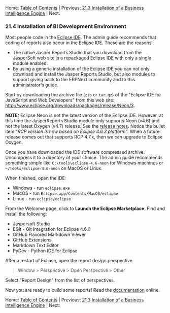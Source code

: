 Home: [Table of Contents](../ "Table of Contents") | Previous: [21.3 Installation of a Business Intelligence Engine](install-bi "Installation of a Business Intelligence Engine") | Next:

### 21.4 Installation of BI Development Environment

Most people code in the [Eclipse IDE](https://en.wikipedia.org/wiki/Eclipse_(software) "Eclipse Software on WikiPedia"). The admin guide recommends that coding of reports also occur in the Eclipse IDE. These are the reasons:

* The native Jasper Reports Studio that you download from the JasperSoft web site is a repackaged Eclipse IDE with only a single module enabled.
* By using a generic installation of the Eclipse IDE you can not only download and install the Jasper Reports Studio, but also modules to support giving back to the ERPNext community and to this administrator's guide.

Start by downloading the archive file (`zip` or `tar.gz`) of the "Eclipse IDE for JavaScript and Web Developers" from this web site: <http://www.eclipse.org/downloads/packages/release/Neon/3>.

**NOTE:** Eclipse Neon is not the latest version of the Eclipse IDE. However, at this time the JasperReports Studio module only supports Neon (v4.6) and not the latest Oxygen (v4.7) release. See the [release notes](https://community.jaspersoft.com/project/jaspersoft-studio/releases "JasperSoft Studio Releases"). Notice the bullet item "*RCP version is now based on Eclipse 4.6.3 platform*". When a future release comes out that supports RCP 4.7.x, then we can upgrade to Eclipse Oxygen.

Once you have downloaded the IDE software compressed archive. Uncompress it to a directory of your choice. The admin guide recommends something simple like `C:\tools\eclipse-4.6-neon` for Windows machines or `~/tools/eclipse-4.6-neon` on MacOS or Linux.

When finished, open the IDE:
* Windows - run `eclipse.exe`
* MacOS - run `Eclipse.app/Contents/MacOS/eclipse`
* Linux - run `eclipse/eclipse`

From the Welcome page, click to **Launch the Eclipse Marketplace**. Find and install the following:

* Jaspersoft Studio
* EGit - Git Integration for Eclipse 4.6.0
* GitHub Flavored Markdown Viewer
* GitHub Extensions
* Markdown Text Editor
* PyDev - Python IDE for Eclipse

After a restart of Eclipse, open the report design perspective.

> Window > Perspective > Open Perspective > Other

Select "Report Design" from the list of perspectives.

Now you are ready to build some reports! Read the [documentation](https://community.jaspersoft.com/project/jaspersoft-studio/resources) online.


Home: [Table of Contents](../ "Table of Contents") | Previous: [21.3 Installation of a Business Intelligence Engine](install-bi "Installation of a Business Intelligence Engine") | Next: 
 